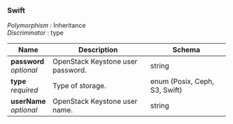 
<a name="swift"></a>
### Swift
*Polymorphism* : Inheritance  
*Discriminator* : type


|Name|Description|Schema|
|---|---|---|
|**password**  <br>*optional*|OpenStack Keystone user password.|string|
|**type**  <br>*required*|Type of storage.|enum (Posix, Ceph, S3, Swift)|
|**userName**  <br>*optional*|OpenStack Keystone user name.|string|



